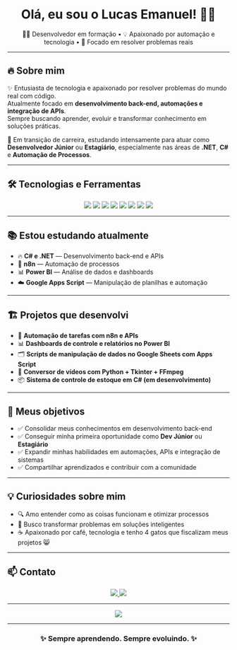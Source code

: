 <h1 align="center">Olá, eu sou o Lucas Emanuel! 👋🚀</h1>

<p align="center">
  👨‍💻 Desenvolvedor em formação • 💡 Apaixonado por automação e tecnologia • 🎯 Focado em resolver problemas reais
</p>

---

## 🔥 Sobre mim

✨ Entusiasta de tecnologia e apaixonado por resolver problemas do mundo real com código.  
Atualmente focado em **desenvolvimento back-end, automações e integração de APIs**.  
Sempre buscando aprender, evoluir e transformar conhecimento em soluções práticas.

🚀 Em transição de carreira, estudando intensamente para atuar como **Desenvolvedor Júnior** ou **Estagiário**, especialmente nas áreas de **.NET**, **C#** e **Automação de Processos**.

---

## 🛠️ Tecnologias e Ferramentas

<p align="center">
  <img src="https://img.shields.io/badge/C%23-239120?style=for-the-badge&logo=c-sharp&logoColor=white"/>
  <img src="https://img.shields.io/badge/.NET-512BD4?style=for-the-badge&logo=dotnet&logoColor=white"/>
  <img src="https://img.shields.io/badge/n8n-ef5b25?style=for-the-badge&logo=n8n&logoColor=white"/>
  <img src="https://img.shields.io/badge/Google%20Apps%20Script-4285F4?style=for-the-badge&logo=google&logoColor=white"/>
  <img src="https://img.shields.io/badge/API-FF6F61?style=for-the-badge&logo=api&logoColor=white"/>
  <img src="https://img.shields.io/badge/Power%20BI-F2C811?style=for-the-badge&logo=powerbi&logoColor=black"/>
  <img src="https://img.shields.io/badge/HTML5-E34F26?style=for-the-badge&logo=html5&logoColor=white"/>
  <img src="https://img.shields.io/badge/CSS3-1572B6?style=for-the-badge&logo=css3&logoColor=white"/>
</p>

---

## 📚 Estou estudando atualmente

- 🔥 **C# e .NET** — Desenvolvimento back-end e APIs
- 🔗 **n8n** — Automação de processos
- 📊 **Power BI** — Análise de dados e dashboards
- ☁️ **Google Apps Script** — Manipulação de planilhas e automação

---

## 🏗️ Projetos que desenvolvi

- 🔗 **Automação de tarefas com n8n e APIs**  
- 📊 **Dashboards de controle e relatórios no Power BI**  
- 🗂️ **Scripts de manipulação de dados no Google Sheets com Apps Script**  
- 🎥 **Conversor de vídeos com Python + Tkinter + FFmpeg**  
- 📦 **Sistema de controle de estoque em C# (em desenvolvimento)**

---

## 🎯 Meus objetivos

- ✅ Consolidar meus conhecimentos em desenvolvimento back-end  
- ✅ Conseguir minha primeira oportunidade como **Dev Júnior** ou **Estagiário**  
- ✅ Expandir minhas habilidades em automações, APIs e integração de sistemas  
- ✅ Compartilhar aprendizados e contribuir com a comunidade

---

## 💡 Curiosidades sobre mim

- 🔍 Amo entender como as coisas funcionam e otimizar processos  
- 🎯 Busco transformar problemas em soluções inteligentes  
- ☕ Apaixonado por café, tecnologia e tenho 4 gatos que fiscalizam meus projetos 😸  

---

## 📫 Contato

<p align="center">
  <a href="https://[www.linkedin.com/in/noguxibr](https://www.linkedin.com/in/lucasemanuelmiranda/)/" target="_blank">
    <img src="https://img.shields.io/badge/LinkedIn-0077B5?style=for-the-badge&logo=linkedin&logoColor=white"/>
  </a>
  <a href="mailto:lucasmiranda3105@gmail.com">
    <img src="https://img.shields.io/badge/E--mail-D14836?style=for-the-badge&logo=gmail&logoColor=white"/>
  </a>
</p>

---

<p align="center">
  <img src="https://github-readme-stats.vercel.app/api?username=noguxibr&show_icons=true&theme=tokyonight" />
</p>

---

<h3 align="center">✨ Sempre aprendendo. Sempre evoluindo. ✨</h3>
